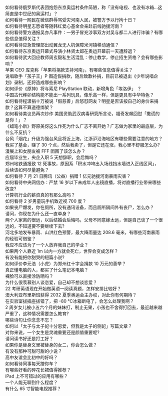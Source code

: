 如何看待俄罗斯代表团抱怨东京奥运村条件简陋，称「没有电视、也没有冰箱…这简直是中世纪的奥运村」？  
如何看待一网民在微信群辱骂受灾河南人民，被警方予以行拘十日？  
如何看待明星志愿者等随韩红爱心基金会亲赴前线驰援河南？  
如何看待警方通报吴亦凡事件：一男子冒充涉事双方对吴与都二人进行诈骗？有哪些信息值得关注？  
如何看待应急管理部出动翼龙无人机保障米河镇移动通信？  
如何看待东京奥运开幕式导演小林贤太郎在奥运开幕前一天遭辞退？  
如何看待武大回应教师周玄毅私生活混乱：停止教学，停止招生资格？会有哪些影响？  
苹果 CEO 库克称「苹果将捐款支持河南」，有哪些信息值得关注？  
说唱歌手「孩子王」P 图造假捐款，随后致歉补捐，目前已被退出《少年说唱企划》录制，还将造成哪些影响？  
如何评价《原神》将与索尼 PlayStation 联动，新增角色「埃洛伊」 ？  
中国古代榫卯结构能不能出一系列玩具，像乐高一样，但是更具有中华特色？  
如何看待程潇捐十万被说「假慈善」后怒怼网友？明星是否该按自己的身价来捐款？这算不算道德绑架？  
如何看待美议员再次炒作 美国资助武汉病毒研究所言论，福奇发飙回怼「撒谎的是你！」？  
《蜡笔小新》野原美伢这么作死为什么广志不离开她？广志做为家里的最底层，为什么不反抗？  
台风「烟花」升级为强台风且将近上海，江浙沪沿海地区有哪些需要注意的地方？  
我买了基金，赚了 30 个点，然后我卖了，但是它还在涨，我心里不舒服怎么办?  
漫展上和女朋友被 FFF 团围了该怎么办？  
应届毕业生，央企入职 5 天想辞职，会后悔吗？  
郑州地铁通报致 12 死事故，原因系「积水冲垮出入场线挡水墙进入正线区间」，后续该如何尽量避免？  
如何看待 7 月 21 日腾讯（公益）捐赠 1 亿元驰援河南暴雨灾害？  
如何看待中央网信办：严禁 16 岁以下未成年人出镜直播，将对直播行业带来哪些改变?  
计算机行业的薪资真的有那么高吗？  
如何看待 2 岁男童玩手机致近视 700 度？  
如果丧尸爆发，你在厕所，没有通讯设备，而且厕所隔间外有丧尸，怎么办？  
请问，你现在为什么还一直单身？  
两个人家离的很远，以后结婚会后悔吗，父母不同意嫁太远，但是自己谈了一个很远的，不知道要不要继续下去?  
河北多地发布暴雨、山洪红色预警，最大降雨量达 208.6 毫米，有哪些河南暴雨的经验可借鉴？  
我应不应该为了一个人放弃我自己的学业？  
如果两个人靠近 1m 以内一方就会死亡，世界会变成怎样？  
有没有能把你甜哭的短篇小说?  
如何评价李元浩（小虎）为郑州红十字会捐款 10 万元的善举？  
真正懂电脑的人，都买了什么笔记本电脑？  
裸脸可以直接涂防晒吗？  
为什么很羡慕别人谈恋爱，自己却不想谈恋爱？  
22 考研英语现在开始做英语一阅读真题，怎样安排比较好？  
澳大利亚布里斯班获得 2032 夏季奥运会主办权，对此你有何期待？  
在实验室拔插座拔错了，把 -80 ℃冰箱断电了，会怎么处理我啊？  
2 周岁女儿被小五六个月的妹妹打，制止无果，小孩也不舍得打回去，最近越来越严重了，这种情况需要怎么教育?  
哪些诗句让你念念不忘？  
如何以「太子与太子妃十分恩爱，但我是太子的侧妃」写篇文章？  
对你来说，一个女生是灵魂重要还是颜值重要呢?  
请问读书好还是打工好？  
如果你是替身文里被替身的女二，你会怎么做？  
有没有那种可甜可甜的小说？  
高中友谊会比初中的好吗？  
如何看待同事每天蹭你车？  
有哪些好看的碎花长裙值得推荐？  
iPad 上不可错过的应用有哪些？  
一个人能无聊到什么程度？  
有什么 65 寸智能电视推荐？  

